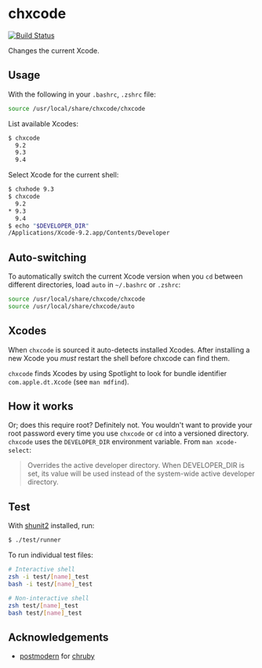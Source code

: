 # chxcode 
[![Build Status](https://travis-ci.org/klaaspieter/chxcode.svg?branch=master)](https://travis-ci.org/klaaspieter/chxcode)

Changes the current Xcode.

## Usage

With the following in your `.bashrc`, `.zshrc` file:

```sh
source /usr/local/share/chxcode/chxcode
```

List available Xcodes:

```sh
$ chxcode
  9.2
  9.3
  9.4
```

Select Xcode for the current shell:

```sh
$ chxhode 9.3
$ chxcode
  9.2
* 9.3
  9.4
$ echo "$DEVELOPER_DIR"
/Applications/Xcode-9.2.app/Contents/Developer
```

## Auto-switching

To automatically switch the current Xcode version when you `cd` between different directories, load `auto` in `~/.bashrc` or `.zshrc`:

```sh
source /usr/local/share/chxcode/chxcode
source /usr/local/share/chxcode/auto
```

## Xcodes

When `chxcode` is sourced it auto-detects installed Xcodes. After installing a new Xcode you _must_ restart the shell before chxcode can find them.

`chxcode` finds Xcodes by using Spotlight to look for bundle identifier `com.apple.dt.Xcode` (see `man mdfind`).

## How it works

Or; does this require root? Definitely not. You wouldn't want to provide your root password every time you use `chxcode` or `cd` into a versioned directory. `chxcode` uses the `DEVELOPER_DIR` environment variable. From `man xcode-select`:
> Overrides the active developer directory. When DEVELOPER_DIR is set, its value will be used instead of the system-wide active developer directory.

## Test

With [shunit2] installed, run:

```sh
$ ./test/runner
```

To run individual test files:

```sh
# Interactive shell
zsh -i test/[name]_test
bash -i test/[name]_test

# Non-interactive shell
zsh test/[name]_test
bash test/[name]_test
```

[shunit2]: https://github.com/kward/shunit://github.com/kward/shunit2 

## Acknowledgements

- [postmodern] for [chruby]

[postmodern]: https://github.com/postmodern
[chruby]: https://github.com/postmodern/chruby
